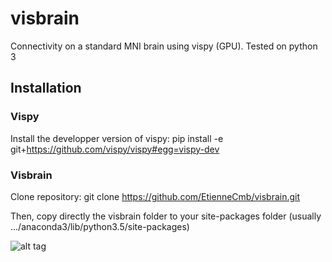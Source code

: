 # visbrain
Connectivity on a standard MNI brain using vispy (GPU). Tested on python 3

## Installation
### Vispy
Install the developper version of vispy:
pip install -e git+https://github.com/vispy/vispy#egg=vispy-dev

### Visbrain
Clone repository: 
git clone https://github.com/EtienneCmb/visbrain.git

Then, copy directly the visbrain folder to your site-packages folder (usually .../anaconda3/lib/python3.5/site-packages)


![alt tag](https://github.com/EtienneCmb/visbrain/blob/master/docs/example.png)



